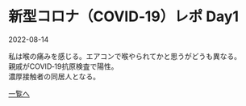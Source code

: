# 新型コロナ（COVID‑19）レポ Day1

2022-08-14  

私は喉の痛みを感じる。エアコンで喉やられてかと思うがどうも異なる。  
親戚がCOVID‑19抗原検査で陽性。  
濃厚接触者の同居人となる。  

[一覧へ](../index.md)
